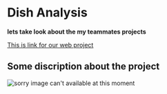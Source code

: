 # Dish Analysis 
**lets take look about the my teammates projects**

[This is link for our web project](https://vihanhackathon.netlify.app/ "Please have a look")

## Some discription about the project
 ![sorry image can't available at this moment](https://drive.google.com/file/d/1fZ_QMFRmaCy_kJl99tM9eKlZuThH-Ekb/view?usp=sharing)
